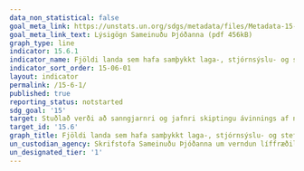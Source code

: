 ```yaml
---
data_non_statistical: false
goal_meta_link: https://unstats.un.org/sdgs/metadata/files/Metadata-15-06-01.pdf
goal_meta_link_text: Lýsigögn Sameinuðu Þjóðanna (pdf 456kB)
graph_type: line
indicator: 15.6.1
indicator_name: Fjöldi landa sem hafa samþykkt laga-, stjórnsýslu- og stefnuramma í því skyni að tryggja sanngjarna og réttláta skiptingu ávinnings.
indicator_sort_order: 15-06-01
layout: indicator
permalink: /15-6-1/
published: true
reporting_status: notstarted
sdg_goal: '15'
target: Stuðlað verði að sanngjarnri og jafnri skiptingu ávinnings af nýtingu erfðaauðlinda og eðlilegum aðgangi að slíkum auðlindum samkvæmt alþjóðlegum samþykktum. 
target_id: '15.6'
graph_title: Fjöldi landa sem hafa samþykkt laga-, stjórnsýslu- og stefnuramma í því skyni að tryggja sanngjarna og réttláta skiptingu ávinnings.
un_custodian_agency: Skrifstofa Sameinuðu Þjóðanna um verndun líffræðilegrar fjölbreytni (CBD-Secretariat)
un_designated_tier: '1'
---
```

